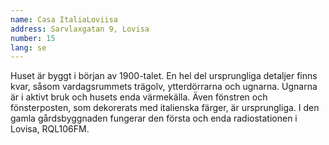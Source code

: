 ```yaml
---
name: Casa ItaliaLoviisa
address: Sarvlaxgatan 9, Lovisa
number: 15
lang: se
---
```

Huset är byggt i början av 1900-talet. En hel del ursprungliga detaljer finns kvar, såsom vardagsrummets trägolv, ytterdörrarna och ugnarna. Ugnarna är i aktivt bruk och husets enda värmekälla.  Även fönstren och fönsterposten, som dekorerats med italienska färger, är ursprungliga. I den gamla gårdsbyggnaden fungerar den första och enda radiostationen i Lovisa,  RQL106FM.
